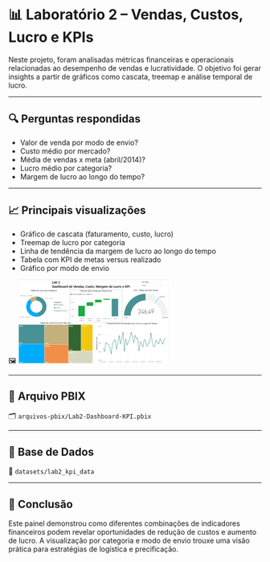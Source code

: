 # 📊 Laboratório 2 – Vendas, Custos, Lucro e KPIs

Neste projeto, foram analisadas métricas financeiras e operacionais relacionadas ao desempenho de vendas e lucratividade. O objetivo foi gerar insights a partir de gráficos como cascata, treemap e análise temporal de lucro.

---

## 🔍 Perguntas respondidas

- Valor de venda por modo de envio?
- Custo médio por mercado?
- Média de vendas x meta (abril/2014)?
- Lucro médio por categoria?
- Margem de lucro ao longo do tempo?

---

## 📈 Principais visualizações

- Gráfico de cascata (faturamento, custo, lucro)
- Treemap de lucro por categoria
- Linha de tendência da margem de lucro ao longo do tempo
- Tabela com KPI de metas versus realizado
- Gráfico por modo de envio

🖼️ ![Vendas, Custos e KPI](../imagens/thumb_lab2_kpi.png)

---

## 📁 Arquivo PBIX

🗂️ `arquivos-pbix/Lab2-Dashboard-KPI.pbix`

---

## 📄 Base de Dados

📂 `datasets/lab2_kpi_data`

---

## 🧠 Conclusão

Este painel demonstrou como diferentes combinações de indicadores financeiros podem revelar oportunidades de redução de custos e aumento de lucro. A visualização por categoria e modo de envio trouxe uma visão prática para estratégias de logística e precificação.
